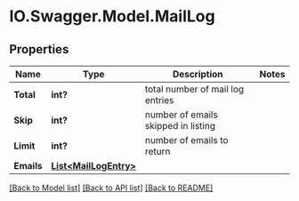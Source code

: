 # IO.Swagger.Model.MailLog
## Properties

Name | Type | Description | Notes
------------ | ------------- | ------------- | -------------
**Total** | **int?** | total number of mail log entries | 
**Skip** | **int?** | number of emails skipped in listing | 
**Limit** | **int?** | number of emails to return | 
**Emails** | [**List&lt;MailLogEntry&gt;**](MailLogEntry.md) |  | 

[[Back to Model list]](../README.md#documentation-for-models) [[Back to API list]](../README.md#documentation-for-api-endpoints) [[Back to README]](../README.md)

